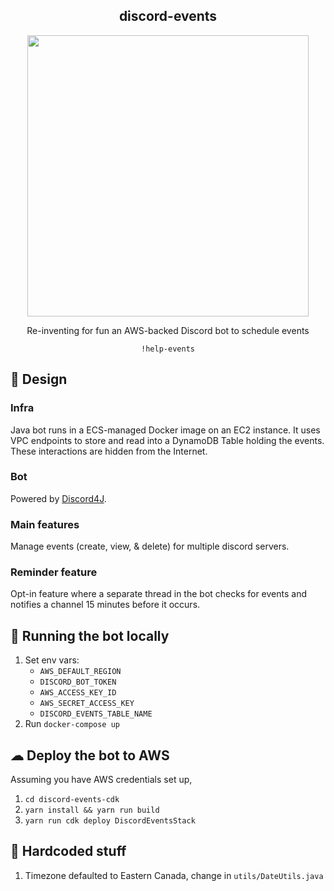 <div align="center">
    <h2>discord-events</h2>
    <img 
        src="https://i.imgur.com/iNHa4y9.png"
        width=450
    />
    <p>Re-inventing for fun an AWS-backed Discord bot to schedule events</p>
    <code>!help-events</code>
</div>

## 🕌 Design 

### Infra
Java bot runs in a ECS-managed Docker image on an EC2 instance. It uses VPC endpoints to store and read into a DynamoDB Table holding the events. These interactions are hidden from the Internet.

### Bot
Powered by [Discord4J](https://github.com/Discord4J/Discord4J).

### Main features
Manage events (create, view, & delete) for multiple discord servers.

### Reminder feature
Opt-in feature where a separate thread in the bot checks for events and notifies a channel 15 minutes before it occurs.

## 🤖 Running the bot locally

1. Set env vars:
    - `AWS_DEFAULT_REGION`
    - `DISCORD_BOT_TOKEN`
    - `AWS_ACCESS_KEY_ID`
    - `AWS_SECRET_ACCESS_KEY`
    - `DISCORD_EVENTS_TABLE_NAME`
2. Run `docker-compose up`


## ☁ Deploy the bot to AWS
Assuming you have AWS credentials set up,
1. `cd discord-events-cdk`
2. `yarn install && yarn run build`
3. `yarn run cdk deploy DiscordEventsStack`


## 🤮 Hardcoded stuff

1. Timezone defaulted to Eastern Canada, change in `utils/DateUtils.java`
